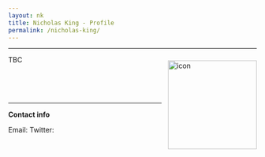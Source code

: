 ```yaml
---
layout: nk
title: Nicholas King - Profile
permalink: /nicholas-king/
---
```


---

<div class='row'>
    <div class="image">
        <a href="#">
            <img src="https://www.sydney.edu.au/research/opportunities/images/supervisors/KingN.jpg?1205985788" alt="icon" width="180" align="right" style="padding-left: 10px; padding-right: 0px; padding-top: 10px; padding-bottom: 10px">
        </a>
    </div>
</div>

TBC

<br />
<br />
<br />

---

**Contact info**

Email:
Twitter:
